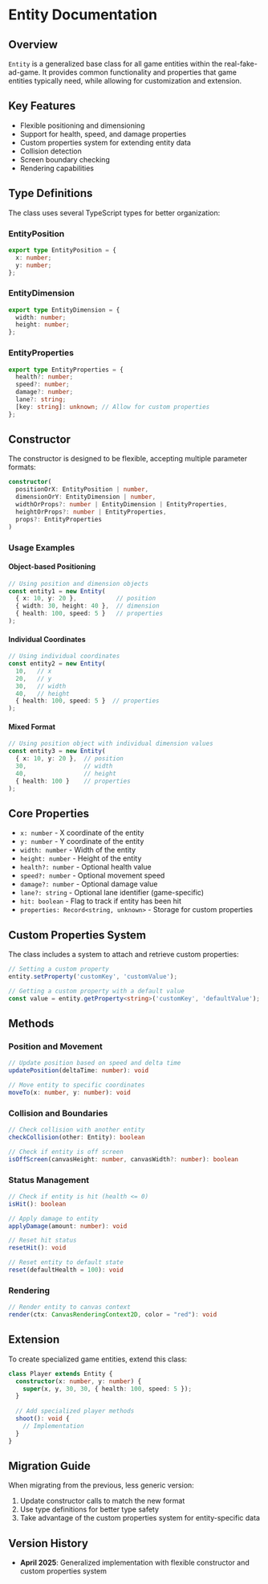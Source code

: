 # Entity Documentation

## Overview

`Entity` is a generalized base class for all game entities within the real-fake-ad-game. It provides common functionality and properties that game entities typically need, while allowing for customization and extension.

## Key Features

- Flexible positioning and dimensioning
- Support for health, speed, and damage properties
- Custom properties system for extending entity data
- Collision detection
- Screen boundary checking
- Rendering capabilities

## Type Definitions

The class uses several TypeScript types for better organization:

### EntityPosition

```typescript
export type EntityPosition = {
  x: number;
  y: number;
};
```

### EntityDimension

```typescript
export type EntityDimension = {
  width: number;
  height: number;
};
```

### EntityProperties

```typescript
export type EntityProperties = {
  health?: number;
  speed?: number;
  damage?: number;
  lane?: string;
  [key: string]: unknown; // Allow for custom properties
};
```

## Constructor

The constructor is designed to be flexible, accepting multiple parameter formats:

```typescript
constructor(
  positionOrX: EntityPosition | number,
  dimensionOrY: EntityDimension | number, 
  widthOrProps?: number | EntityDimension | EntityProperties,
  heightOrProps?: number | EntityProperties,
  props?: EntityProperties
)
```

### Usage Examples

#### Object-based Positioning

```typescript
// Using position and dimension objects
const entity1 = new Entity(
  { x: 10, y: 20 },           // position
  { width: 30, height: 40 },  // dimension
  { health: 100, speed: 5 }   // properties
);
```

#### Individual Coordinates

```typescript
// Using individual coordinates
const entity2 = new Entity(
  10,   // x
  20,   // y
  30,   // width
  40,   // height
  { health: 100, speed: 5 }  // properties
);
```

#### Mixed Format

```typescript
// Using position object with individual dimension values
const entity3 = new Entity(
  { x: 10, y: 20 },  // position
  30,                // width
  40,                // height
  { health: 100 }    // properties
);
```

## Core Properties

- `x: number` - X coordinate of the entity
- `y: number` - Y coordinate of the entity
- `width: number` - Width of the entity
- `height: number` - Height of the entity
- `health?: number` - Optional health value
- `speed?: number` - Optional movement speed
- `damage?: number` - Optional damage value
- `lane?: string` - Optional lane identifier (game-specific)
- `hit: boolean` - Flag to track if entity has been hit
- `properties: Record<string, unknown>` - Storage for custom properties

## Custom Properties System

The class includes a system to attach and retrieve custom properties:

```typescript
// Setting a custom property
entity.setProperty('customKey', 'customValue');

// Getting a custom property with a default value
const value = entity.getProperty<string>('customKey', 'defaultValue');
```

## Methods

### Position and Movement

```typescript
// Update position based on speed and delta time
updatePosition(deltaTime: number): void

// Move entity to specific coordinates
moveTo(x: number, y: number): void
```

### Collision and Boundaries

```typescript
// Check collision with another entity
checkCollision(other: Entity): boolean

// Check if entity is off screen
isOffScreen(canvasHeight: number, canvasWidth?: number): boolean
```

### Status Management

```typescript
// Check if entity is hit (health <= 0)
isHit(): boolean

// Apply damage to entity
applyDamage(amount: number): void

// Reset hit status
resetHit(): void

// Reset entity to default state
reset(defaultHealth = 100): void
```

### Rendering

```typescript
// Render entity to canvas context
render(ctx: CanvasRenderingContext2D, color = "red"): void
```

## Extension

To create specialized game entities, extend this class:

```typescript
class Player extends Entity {
  constructor(x: number, y: number) {
    super(x, y, 30, 30, { health: 100, speed: 5 });
  }
  
  // Add specialized player methods
  shoot(): void {
    // Implementation
  }
}
```

## Migration Guide

When migrating from the previous, less generic version:

1. Update constructor calls to match the new format
2. Use type definitions for better type safety
3. Take advantage of the custom properties system for entity-specific data

## Version History

- **April 2025**: Generalized implementation with flexible constructor and custom properties system